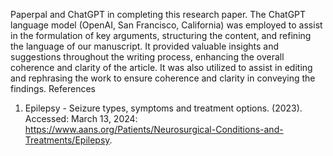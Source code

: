 Paperpal and ChatGPT in completing this research paper. The ChatGPT language model (OpenAI, San
Francisco, California) was employed to assist in the formulation of key arguments, structuring the content,
and refining the language of our manuscript. It provided valuable insights and suggestions throughout the
writing process, enhancing the overall coherence and clarity of the article. It was also utilized to assist in
editing and rephrasing the work to ensure coherence and clarity in conveying the findings.
References
1. Epilepsy - Seizure types, symptoms and treatment options. (2023). Accessed: March 13, 2024:
https://www.aans.org/Patients/Neurosurgical-Conditions-and-Treatments/Epilepsy.